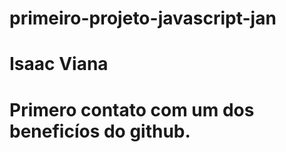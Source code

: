 # primeiro-projeto-javascript-jan
# Isaac Viana
# Primero contato com um dos beneficíos do github. 
